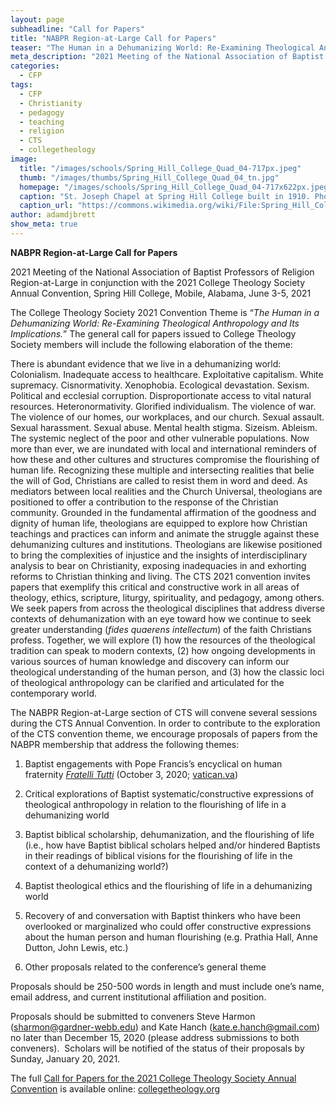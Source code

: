 ```yaml
---
layout: page
subheadline: "Call for Papers"
title: "NABPR Region-at-Large Call for Papers"
teaser: "The Human in a Dehumanizing World: Re-Examining Theological Anthropology and Its Implications."
meta_description: "2021 Meeting of the National Association of Baptist Professors of Religion Region-at-Large in conjunction with the 2021 College Theology Society Annual Convention, Spring Hill College, Mobile, Alabama, June 3-5, 2021"
categories:
  - CFP
tags:
  - CFP
  - Christianity
  - pedagogy
  - teaching
  - religion
  - CTS
  - collegetheology
image:
  title: "/images/schools/Spring_Hill_College_Quad_04-717px.jpeg"
  thumb: "/images/thumbs/Spring_Hill_College_Quad_04_tn.jpg"
  homepage: "/images/schools/Spring_Hill_College_Quad_04-717x622px.jpeg"
  caption: "St. Joseph Chapel at Spring Hill College built in 1910. Photo by Altairisfar, Public Domain."
  caption_url: "https://commons.wikimedia.org/wiki/File:Spring_Hill_College_Quad_04.JPG#/media/File:Spring_Hill_College_Quad_04.JPG"
author: adamdjbrett
show_meta: true
---
```


**NABPR Region-at-Large Call for Papers** 

2021 Meeting of the National Association of Baptist Professors of Religion Region-at-Large in conjunction with the 2021 College Theology Society Annual Convention, Spring Hill College, Mobile, Alabama, June 3-5, 2021

The College Theology Society 2021 Convention Theme is “_The Human in a Dehumanizing World: Re-Examining Theological Anthropology and Its Implications._” The general call for papers issued to College Theology Society members will include the following elaboration of the theme: 

There is abundant evidence that we live in a dehumanizing world: Colonialism. Inadequate access to healthcare. Exploitative capitalism. White supremacy. Cisnormativity. Xenophobia. Ecological devastation. Sexism. Political and ecclesial corruption. Disproportionate access to vital natural resources. Heteronormativity. Glorified individualism. The violence of war. The violence of our homes, our workplaces, and our church. Sexual assault. Sexual harassment. Sexual abuse. Mental health stigma. Sizeism. Ableism. The systemic neglect of the poor and other vulnerable populations. Now more than ever, we are inundated with local and international reminders of how these and other cultures and structures compromise the flourishing of human life. Recognizing these multiple and intersecting realities that belie the will of God, Christians are called to resist them in word and deed. As mediators between local realities and the Church Universal, theologians are positioned to offer a contribution to the response of the Christian community. Grounded in the fundamental affirmation of the goodness and dignity of human life, theologians are equipped to explore how Christian teachings and practices can inform and animate the struggle against these dehumanizing cultures and institutions. Theologians are likewise positioned to bring the complexities of injustice and the insights of interdisciplinary analysis to bear on Christianity, exposing inadequacies in and exhorting reforms to Christian thinking and living. The CTS 2021 convention invites papers that exemplify this critical and constructive work in all areas of theology, ethics, scripture, liturgy, spirituality, and pedagogy, among others. We seek papers from across the theological disciplines that address diverse contexts of dehumanization with an eye toward how we continue to seek greater understanding (_fides quaerens intellectum_) of the faith Christians profess. Together, we will explore (1) how the resources of the theological tradition can speak to modern contexts, (2) how ongoing developments in various sources of human knowledge and discovery can inform our theological understanding of the human person, and (3) how the classic loci of theological anthropology can be clarified and articulated for the contemporary world. 

The NABPR Region-at-Large section of CTS will convene several sessions during the CTS Annual Convention. In order to contribute to the exploration of the CTS convention theme, we encourage proposals of papers from the NABPR membership that address the following themes:

1. Baptist engagements with Pope Francis’s encyclical on human fraternity [_Fratelli Tutti_](http://www.vatican.va/content/francesco/en/encyclicals/documents/papa-francesco_20201003_enciclica-fratelli-tutti.html) (October 3, 2020; [vatican.va](http://www.vatican.va/content/francesco/en/encyclicals/documents/papa-francesco_20201003_enciclica-fratelli-tutti.html))

2. Critical explorations of Baptist systematic/constructive expressions of theological anthropology in relation to the flourishing of life in a dehumanizing world

3. Baptist biblical scholarship, dehumanization, and the flourishing of life (i.e., how have Baptist biblical scholars helped and/or hindered Baptists in their readings of biblical visions for the flourishing of life in the context of a dehumanizing world?)

4. Baptist theological ethics and the flourishing of life in a dehumanizing world

5. Recovery of and conversation with Baptist thinkers who have been overlooked or marginalized who could offer constructive expressions about the human person and human flourishing (e.g. Prathia Hall, Anne Dutton, John Lewis, etc.)

6. Other proposals related to the conference’s general theme

Proposals should be 250-500 words in length and must include one’s name, email address, and current institutional affiliation and position.

Proposals should be submitted to conveners Steve Harmon ([sharmon@gardner-webb.edu](mailto:sharmon@gardner-webb.edu)) and Kate Hanch ([kate.e.hanch@gmail.com](mailto:kate.e.hanch@gmail.com)) no later than December 15, 2020 (please address submissions to both conveners).  Scholars will be notified of the status of their proposals by Sunday, January 20, 2021.

The full [Call for Papers for the 2021 College Theology Society Annual Convention](http://www.collegetheology.org/Call-for-Papers) is available online: [collegetheology.org](http://www.collegetheology.org/Call-for-Papers)

